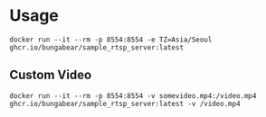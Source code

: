 # Usage

```
docker run --it --rm -p 8554:8554 -e TZ=Asia/Seoul ghcr.io/bungabear/sample_rtsp_server:latest
```

## Custom Video

```
docker run --it --rm -p 8554:8554 -v somevideo.mp4:/video.mp4 ghcr.io/bungabear/sample_rtsp_server:latest -v /video.mp4
```
